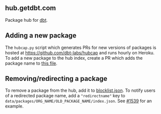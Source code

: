 ## hub.getdbt.com

Package hub for [dbt](https://www.getdbt.com).

## Adding a new package

The `hubcap.py` script which generates PRs for new versions of packages is hosted at https://github.com/dbt-labs/hubcap and runs hourly on Heroku. To add a new package to the hub index, create a PR which adds the package name to [this file](https://github.com/dbt-labs/hubcap/blob/master/hub.json).

## Removing/redirecting a package

To remove a package from the hub, add it to [blocklist.json](data/blocklist.json). To notify users of a redirected package name, add a `"redirectname"` key to `data/packages/ORG_NAME/OLD_PACKAGE_NAME/index.json`. See [#1539](https://github.com/dbt-labs/hub.getdbt.com/pull/1539/files) for an example. 

